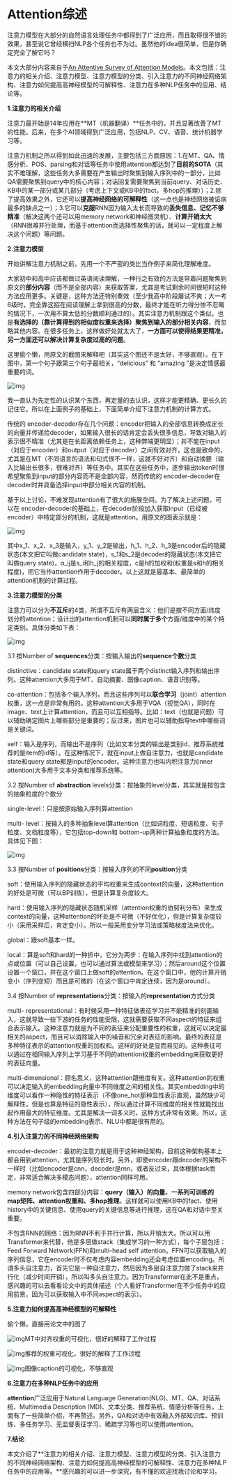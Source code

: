 # Attention综述

注意力模型在大部分的自然语言处理任务中都得到了广泛应用，而且取得很不错的效果，甚至说它曾经横扫NLP各个任务也不为过。虽然他的idea很简单，但是你确定完全了解它吗？

本文大部分内容来自于[An Attentive Survey of Attention Models](https://link.zhihu.com/?target=https%3A//arxiv.org/pdf/1904.02874.pdf)。本文包括：注意力的相关介绍、注意力模型、注意力模型的分类、引入注意力的不同神经网络架构、注意力如何提高高神经模型的可解释性、注意力在多种NLP任务中的应用、结论等。

**1.注意力的相关介绍**

注意力最开始是14年应用在**MT（机器翻译）**任务中的，并且显著改善了MT的性能。后来，在多个AI领域得到广泛应用，包括NLP、CV、语音、统计机器学习等。

注意力机制之所以得到如此迅速的发展，主要包括三方面原因：1.在MT、QA、情感分析、POS、parsing和对话等任务中使用attention都达到了**目前的SOTA**（其实不难理解，这些任务大多需要在产生输出时聚焦到输入序列中的一部分，比如QA需要聚焦到query中的核心内容；对话回复需要聚焦到当前query、对话历史、KB中的某一部分或某几部分（考虑上下文或KB中的fact，多hop的推理））；2.除了提高效果之外，它还可以**提高神经网络的可解释性**（这一点也是神经网络被诟病最多的缺点之一）；3.它可以**克服**RNN因为输入太长而导致的**丢失信息、记忆不够精准**（解决这两个还可以用memory network和神经图灵机）、**计算开销太大**（RNN很难并行处理，而基于attention而选择性聚焦的话，就可以一定程度上解决这个问题）等问题。

**2.注意力模型**

开始讲解注意力机制之前，先用一个不严密的类比当作例子来简化理解难度。

大家初中和高中应该都做过英语阅读理解，一种行之有效的方法是带着问题聚焦到原文的**部分内容**（而不是全部内容）来获取答案，尤其是考试剩余时间很短时这种方法应用更多。关键是，这种方法还特别奏效（至少我高中阶段屡试不爽；大一考6级时，完全靠这招在阅读理解上拿到很高的分数，最终才能在听力得分惨不忍睹的情况下，一次用不算太低的分数顺利通过的）。其实注意力机制跟这个类似，也是**有选择的（靠计算得到的相似度权重来选择）**聚焦到输入的**部分相关内容**，而忽略其他内容。在很多任务上，这样做好处就太大了，**一方面可以使得结果更精准，另一方面还可以解决计算复杂度过高的问题**。

这里偷个懒，用原文的截图来解释吧（其实这个图还不是太好，不够直观）。在下图中，第一个句子跟第三个句子最相关，“delicious” 和 “amazing ”是决定情感最重要的词。

![img](imgs/v2-7282e182fa33ba69e0ad7e4daab1b8c0_1440w.jpg)

我一直认为先定性的认识某个东西，再定量的去认识，这样才能更精确、更长久的记住它。所以在上面例子的基础上，下面简单介绍下注意力机制的计算方式。

传统的 encoder-decoder存在几个问题：encoder把输入的全部信息转换成定长的向量并传递给decoder，如果输入很长的话肯定会丢失很多信息，导致对输入的表示很不精准（尤其是在长距离依赖任务上，这种弊端更明显）；并不能在input（对应于encoder）和output（对应于decoder）之间有效对齐，这也是致命的，尤其是在MT（不同语言的语法和句式很不一样，这就不好对齐）和自动摘要（输入比输出长很多，很难对齐）等任务中。其实在这些任务中，逐步输出token时很希望聚焦到input的部分内容而不是全部内容，然而传统的 encoder-decoder在decoder时并具备选择input中部分相关内容的机制。

基于以上讨论，不难发现attention有了很大的施展空间。为了解决上述问题，可以在 encoder-decoder的基础上，在decoder阶段加入获取input（已经被encoder）中特定部分的机制，这就是attention。用原文的图表示就是：

![img](imgs/v2-95865531610290e82bd8cefa02f36a69_1440w.jpg)

其中x_1、x_2、x_3是输入，y_1、y_2是输出，h_1、h_2、h_3是encoder后的隐藏状态(本文把它叫做candidate state)，s_1和s_2是decoder的隐藏状态(本文把它叫做query state)，α_ij是s_i和h_j的相关程度，c是h的加权和(权重是s和h的相关程度)，把它当作attention作用于decoder。以上这就是最基本、最简单的attention机制的计算过程。

**3.注意力模型的分类**

注意力可以分为**不互斥**的4类，所谓不互斥有两层含义：他们是按不同方面/纬度划分的attention；设计出的attention机制可以**同时属于多个**方面/维度中的某个特定类别。具体分类如下表：

![img](imgs/v2-dfe9b738d643f61e68de4f8a31d5b5cd_1440w.jpg)

3.1 按Number of **sequences**分类：按输入输出的**sequence个数**分类

distinctive：candidate state和query state属于两个distinct输入序列和输出序列。这种attention大多用于MT、自动摘要、图像caption、语音识别等。

co-attention：包括多个输入序列，而且这些序列可以**联合学习**（joint）attention权重，这一点是非常有用的。这种attention大多用于VQA（视觉QA），同时在image、text上计算attention，而且可以互相指导。比如：text（也就是问题）可以辅助确定图片上哪些部分是重要的；反过来，图片也可以辅助指导text中哪些词是关键词。

self：输入是序列，而输出不是序列（比如文本分类的输出是类别id，推荐系统推荐的是item的id等）。在这种情况下，就在input上做自注意力，也就是candidate state和query state都是input的encoder。这种注意力也叫内积注意力(inner attention)大多用于文本分类和推荐系统等。

3.2 按Number of **abstraction** levels分类：按抽象的level分类，其实就是按包含的抽象粒度的个数分

single-level：只是按原始输入序列算attention

multi- level：按输入的多种抽象level算attention（比如词粒度、短语粒度、句子粒度、文档粒度等），它包括top-down和 bottom-up两种计算抽象粒度的方法。具体见下图：

![img](imgs/v2-e06dc0b4c59434c77fc7402e0214e076_1440w.jpg)

3.3 按Number of **positions**分类：按输入序列的不同**position**分类

soft：使用输入序列的隐藏状态的平均权重来生成context的向量，这种attention的好处是可微（可以BP训练），但是计算复杂度较大。

hard：使用输入序列的隐藏状态随机采样（attention权重的伯努利分布）来生成context的向量，这种attention的坏处是不可微（不好优化），但是计算复杂度较小（采用采样后，肯定变小）。所以一般采用变分学习法或策略梯度法来优化。

global：跟soft基本一样。

local：算是soft和hard的一种折中，它分为两步：在输入序列中找到attention的点或位置（可以自己设置，也可以通过算法或模型来学习）；然后around这个位置设置一个窗口，并在这个窗口上做soft的attention。在这个窗口中，他的计算开销变小（序列变短）而且是可微的（在这个窗口中肯定连续，因为是around）。

3.4 按Number of **representations**分类：按输入的**representation**方式分类

multi- representational：有时候采用一种特征做表征学习并不能精准的刻画输入，这就导致一些下游的任务的性能受限，这就需要获取不同aspect的特征来组合表示输入。这种注意力就是为不同的表征来分配重要性的权重，这就可以决定最相关的aspect，而且可以消除输入中的噪音和冗余对表征的影响。最终的表征是多种特征表示的attention权重的加权和。这样的好处是显而易见的。这种表征可以通过在相同输入序列上学习基于不同的attention权重的embedding来获取更好的表征向量。

multi-dimensional：顾名思义，这种attention跟维度有关。这种attention的权重可以决定输入的embedding向量中不同维度之间的相关性。其实embedding中的维度可以看作一种隐性的特征表示（不像one_hot那种显性表示直观，虽然缺少可解释性，但是也算是特征的隐性表示），所以通过计算不同维度的相关性就能找出起作用最大的特征维度。尤其是解决一词多义时，这种方式非常有效果。所以，这种方法在句子级的embedding表示、NLU中都是很有用的。

**4.引入注意力的不同神经网络架构**

encoder-decoder：最初的注意力就是用于这种神经架构，目前这种架构基本上都会用到attention，尤其是序列较长时。另外，即使encoder跟decoder的架构不一样时（比如encoder是cnn，decoder是rnn，或者反过来，具体根据task而定，非常适合解决多模态问题），attention同样可用。

memory network包含四部分内容：**query（输入）的向量、一系列可训练的map矩阵、attention权重和、多hop推理**。这样就可以使用KB中的fact、使用history中的关键信息、使用query的关键信息等进行推理，这在QA和对话中至关重要。

不包含RNN的网络：因为RNN不利于并行计算，所以开销太大。所以可以用Transformer来代替，他是多层做stack（集成学习的一种方式），每个子层包括：Feed Forward Network(FFN)和multi-head self attention。FFN可以获取输入的序列信息，它在encoder时不仅考虑内容embedding还会考虑位置encoding。所谓多头自注意力，首先它是一种自注意力，然后因为多层自注意力做了stack来并行化（减少时间开销），所以叫多头自注意力。因为Transformer在此不是重点，感兴趣的可以去看看论文中的具体描述（个人看好Transformer在不少任务中的应用前景，因为可以获取输入中不同aspect的表示）。

**5.注意力如何提高高神经模型的可解释性**

偷个懒，直接用论文中的图了

![img](imgs/v2-696dd5db6d13db5ab70e649a72d66c1a_1440w.jpg)MT中对齐权重的可视化，很好的解释了工作过程



![img](imgs/v2-b5f764067624ac8b50077023864705c6_1440w.jpg)推荐的权重可视化，很好的解释了工作过程



![img](imgs/v2-0bf79bf773022fefffdde466c720e773_1440w.jpg)图像caption的可视化，不够直观



**6.注意力在多种NLP任务中的应用**

**attention**广泛应用于Natural Language Generation(NLG)、MT、QA、对话系统、Multimedia Description (MD)、文本分类、推荐系统、情感分析等任务，上面有了一些简单介绍，不再赘述。另外，QA和对话中有效融入外部知识库、预训练、多任务学习、无监督表征学习、稀疏学习等也可以使用attention。

**7.结论**

本文介绍了**注意力的相关介绍、注意力模型、注意力模型的分类、引入注意力的不同神经网络架构、注意力如何提高高神经模型的可解释性、注意力在多种NLP任务中的应用等。**感兴趣的可以进一步深究，有不懂的欢迎找我讨论和学习。